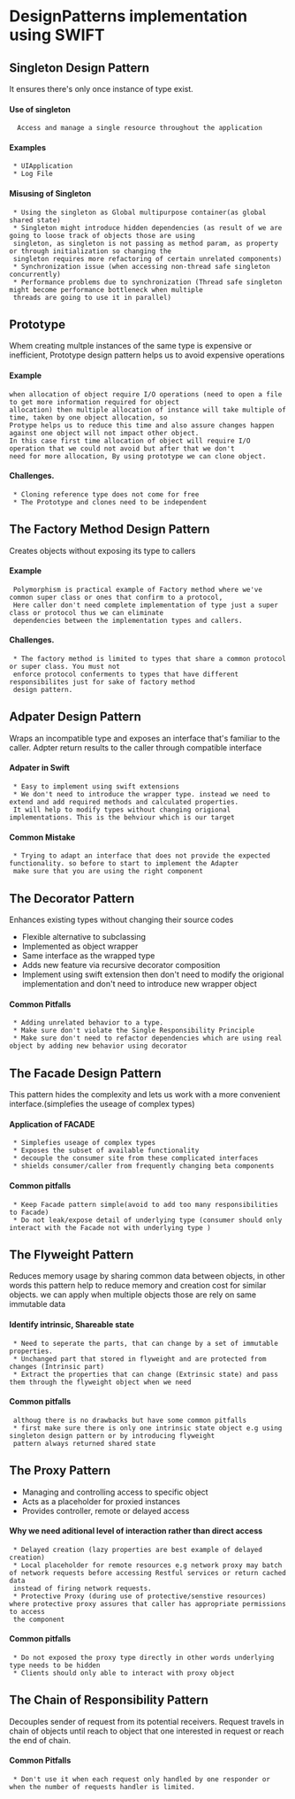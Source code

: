 # DesignPatterns implementation using SWIFT

## Singleton Design Pattern
   It ensures there's only once instance of type exist.
#### Use of singleton
      Access and manage a single resource throughout the application
#### Examples
     * UIApplication
     * Log File
#### Misusing of Singleton
     * Using the singleton as Global multipurpose container(as global shared state)
     * Singleton might introduce hidden dependencies (as result of we are going to loose track of objects those are using 
     singleton, as singleton is not passing as method param, as property or through initialization so changing the 
     singleton requires more refactoring of certain unrelated components)
     * Synchronization issue (when accessing non-thread safe singleton concurrently)
     * Performance problems due to synchronization (Thread safe singleton might become performance bottleneck when multiple
     threads are going to use it in parallel)

## Prototype
   Whem creating multple instances of the same type is expensive or inefficient, Prototype design pattern helps us to avoid 
   expensive operations
#### Example
    when allocation of object require I/O operations (need to open a file to get more information required for object 
    allocation) then multiple allocation of instance will take multiple of time, taken by one object allocation, so 
    Protype helps us to reduce this time and also assure changes happen against one object will not impact other object.
    In this case first time allocation of object will require I/O operation that we could not avoid but after that we don't
    need for more allocation, By using prototype we can clone object.
#### Challenges.
     * Cloning reference type does not come for free
     * The Prototype and clones need to be independent
## The Factory Method Design Pattern 
   Creates objects without exposing its type to callers
#### Example
     Polymorphism is practical example of Factory method where we've common super class or ones that confirm to a protocol,
     Here caller don't need complete implementation of type just a super class or protocol thus we can eliminate 
     dependencies between the implementation types and callers.
#### Challenges.
     * The factory method is limited to types that share a common protocol or super class. You must not 
     enforce protocol conferments to types that have different responsibilites just for sake of factory method
     design pattern.
## Adpater Design Pattern
   Wraps an incompatible type and exposes an interface that's familiar to the caller. Adpter return results to the caller
   through compatible interface
#### Adpater in Swift
     * Easy to implement using swift extensions
     * We don't need to introduce the wrapper type. instead we need to extend and add required methods and calculated properties.
     It will help to modify types without changing origional implementations. This is the behviour which is our target
#### Common Mistake
     * Trying to adapt an interface that does not provide the expected functionality. so before to start to implement the Adapter
     make sure that you are using the right component
## The Decorator Pattern
   Enhances existing types without changing their source codes
   * Flexible alternative to subclassing
   * Implemented as object wrapper
   * Same interface as the wrapped type
   * Adds new feature via recursive decorator composition
   * Implement using swift extension then don't need to modify the origional implementation and don't need to introduce new wrapper object

#### Common Pitfalls
     * Adding unrelated behavior to a type.
     * Make sure don't violate the Single Responsibility Principle
     * Make sure don't need to refactor dependencies which are using real object by adding new behavior using decorator
     
## The Facade Design Pattern
   This pattern hides the complexity and lets us work with a more convenient interface.(simplefies the useage of complex types)
#### Application of FACADE 
     * Simplefies useage of complex types
     * Exposes the subset of available functionality
     * decouple the consumer site from these complicated interfaces
     * shields consumer/caller from frequently changing beta components
#### Common pitfalls
     * Keep Facade pattern simple(avoid to add too many responsibilities to Facade)
     * Do not leak/expose detail of underlying type (consumer should only interact with the Facade not with underlying type )
     
## The Flyweight Pattern
   Reduces memory usage by sharing common data between objects, in other words this pattern help to reduce memory and creation cost for similar objects.
   we can apply when multiple objects those are rely on same immutable data
#### Identify intrinsic, Shareable state
     * Need to seperate the parts, that can change by a set of immutable properties.
     * Unchanged part that stored in flyweight and are protected from changes (Intrinsic part)
     * Extract the properties that can change (Extrinsic state) and pass them through the flyweight object when we need
#### Common pitfalls
     althoug there is no drawbacks but have some common pitfalls
     * first make sure there is only one intrinsic state object e.g using singleton design pattern or by introducing flyweight 
     pattern always returned shared state
     
## The Proxy Pattern
   * Managing and controlling access to specific object
   * Acts as a placeholder for proxied instances
   * Provides controller, remote or delayed access
#### Why we need aditional level of interaction rather than direct access
     * Delayed creation (lazy properties are best example of delayed creation)
     * Local placeholder for remote resources e.g network proxy may batch of network requests before accessing Restful services or return cached data
     instead of firing network requests.
     * Protective Proxy (during use of protective/senstive resources) where protective proxy assures that caller has appropriate permissions to access
     the component
#### Common pitfalls
     * Do not exposed the proxy type directly in other words underlying type needs to be hidden
     * Clients should only able to interact with proxy object
   
## The Chain of Responsibility Pattern
   Decouples sender of request from its potential receivers.
   Request travels in chain of objects until reach to object that one interested in request or reach the end of chain.
#### Common Pitfalls
     * Don't use it when each request only handled by one responder or when the number of requests handler is limited.
     


